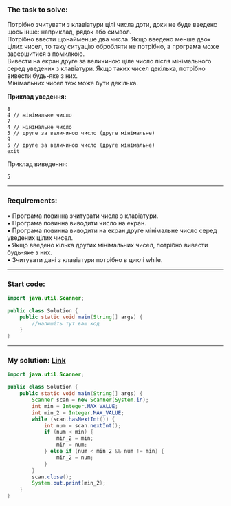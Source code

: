 ### **The task to solve:**  

Потрібно зчитувати з клавіатури цілі числа доти, доки не буде введено щось інше: наприклад, рядок або символ.  
Потрібно ввести щонайменше два числа. Якщо введено менше двох цілих чисел, то таку ситуацію обробляти не потрібно, а програма може завершитися з помилкою.  
Вивести на екран друге за величиною ціле число після мінімального серед уведених з клавіатури. Якщо таких чисел декілька, потрібно вивести будь-яке з них.  
Мінімальних чисел теж може бути декілька.

**Приклад уведення:**  
```
8
4 // мінімальне число
7
4 // мінімальне число
5 // друге за величиною число (друге мінімальне)
9
5 // друге за величиною число (друге мінімальне)
exit
```
Приклад виведення:
```
5
```
---

### **Requirements:**  

• Програма повинна зчитувати числа з клавіатури.  
• Програма повинна виводити число на екран.  
• Програма повинна виводити на екран друге мінімальне число серед уведених цілих чисел.  
• Якщо введено кілька других мінімальних чисел, потрібно вивести будь-яке з них.  
• Зчитувати дані з клавіатури потрібно в циклі while.  

---

### **Start code:**  

```java
import java.util.Scanner;

public class Solution {
    public static void main(String[] args) {
        //напишіть тут ваш код
    }
}
```

---

### **My solution: [Link](./src/Solution.java)**  

```java
import java.util.Scanner;

public class Solution {
    public static void main(String[] args) {
        Scanner scan = new Scanner(System.in);
        int min = Integer.MAX_VALUE;
        int min_2 = Integer.MAX_VALUE;
        while (scan.hasNextInt()) {
            int num = scan.nextInt();
            if (num < min) {
                min_2 = min;
                min = num;
            } else if (num < min_2 && num != min) {
                min_2 = num;
            }
        }
        scan.close();
        System.out.print(min_2);
    }
}
```